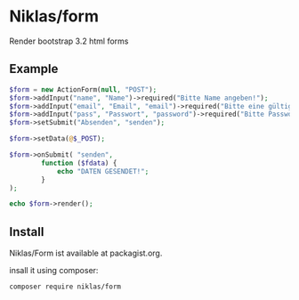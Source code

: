 # Niklas/form
Render bootstrap 3.2 html forms

## Example

```php
$form = new ActionForm(null, "POST");
$form->addInput("name", "Name")->required("Bitte Name angeben!");
$form->addInput("email", "Email", "email")->required("Bitte eine gültige Email angeben!");
$form->addInput("pass", "Passwort", "password")->required("Bitte Passwort eingeben!");
$form->setSubmit("Absenden", "senden");

$form->setData(@$_POST);

$form->onSubmit( "senden",
        function ($fdata) {
            echo "DATEN GESENDET!";
        }
);

echo $form->render();
```

## Install

Niklas/Form ist available at packagist.org.

insall it using composer: 

```
composer require niklas/form
```
